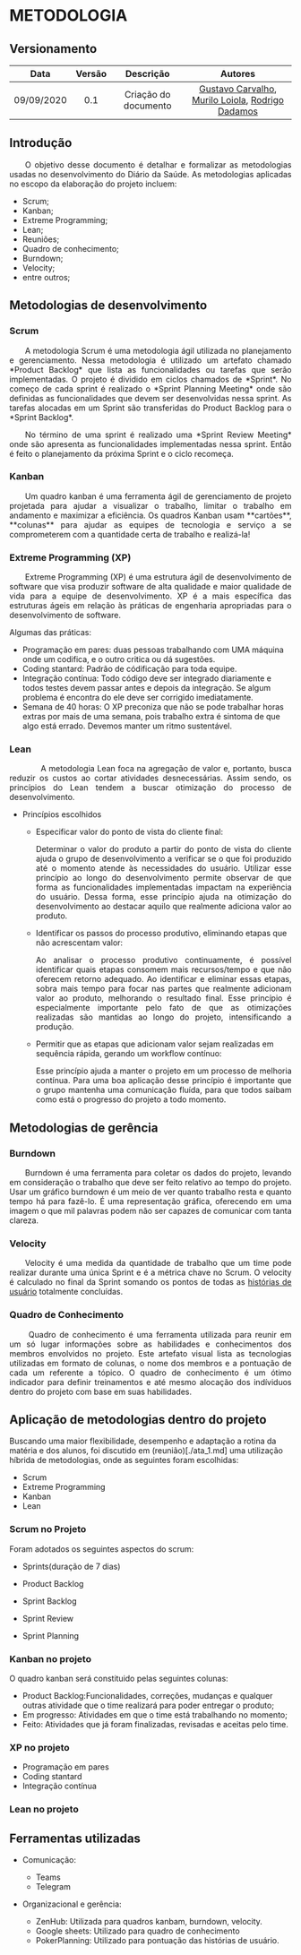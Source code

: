 # METODOLOGIA

## Versionamento
| Data | Versão | Descrição | Autores |
| :---: | :---: | :---: | :---: |
| 09/09/2020 | 0.1 | Criação do documento |  [Gustavo Carvalho](https://github.com/gustavocarvalho1002), [Murilo Loiola](https://github.com/murilo-dan), [Rodrigo Dadamos](https://github.com/Rdadamos) |


## Introdução

<p align="justify">&emsp;&emsp;O objetivo desse documento é detalhar e formalizar as metodologias usadas no desenvolvimento do Diário da Saúde. As metodologias aplicadas no escopo da elaboração do projeto incluem:</p>

* Scrum;
* Kanban;
* Extreme Programming;
* Lean;
* Reuniões;
* Quadro de conhecimento;
* Burndown;
* Velocity;
* entre outros;


## Metodologias de desenvolvimento

### Scrum

<p align="justify">&emsp;&emsp;A metodologia Scrum é uma metodologia ágil utilizada no planejamento e gerenciamento. Nessa metodologia é utilizado um artefato chamado *Product Backlog* que lista as funcionalidades ou tarefas que serão implementadas. O projeto é dividido em ciclos chamados de *Sprint*. No começo de cada sprint é realizado o *Sprint Planning Meeting* onde são definidas as funcionalidades que devem ser desenvolvidas nessa sprint. As tarefas alocadas em um Sprint são transferidas do Product Backlog para o *Sprint Backlog*.</p>

<p align="justify">&emsp;&emsp;No término de uma sprint é realizado uma *Sprint Review Meeting* onde são apresenta as funcionalidades implementadas nessa sprint. Então é feito o planejamento da próxima Sprint e o ciclo recomeça.</p>


### Kanban

<p align="justify">&emsp;&emsp;Um quadro kanban é uma ferramenta ágil de gerenciamento de projeto projetada para ajudar a visualizar o trabalho, limitar o trabalho em andamento e maximizar a eficiência. Os quadros Kanban usam **cartões**, **colunas**  para ajudar as equipes de tecnologia e serviço a se comprometerem com a quantidade certa de trabalho e realizá-la!</p>


### Extreme Programming (XP)

<p align="justify">&emsp;&emsp;Extreme Programming (XP) é uma estrutura ágil de desenvolvimento de software que visa produzir software de alta qualidade e maior qualidade de vida para a equipe de desenvolvimento. XP é a mais específica das estruturas ágeis em relação às práticas de engenharia apropriadas para o desenvolvimento de software.</p>

Algumas das práticas:
 * Programação em pares: duas pessoas trabalhando com UMA máquina onde um codifica, e o outro critica ou dá sugestões.  
 * Coding stantard: Padrão de códificação para toda equipe.
 * Integração contínua: Todo código deve ser integrado diariamente e todos testes devem passar antes e depois da integração. Se algum problema é encontra do ele deve ser corrigido imediatamente.
 * Semana de 40 horas: O XP preconiza que não se pode trabalhar horas extras por mais de uma semana, pois trabalho extra é sintoma de que algo está errado. Devemos manter um ritmo sustentável.

### Lean

<p align="justify">&emsp;&emsp;&emsp;&emsp;A metodologia Lean foca na agregação de valor e, portanto, busca reduzir os custos ao cortar atividades desnecessárias. Assim sendo, os princípios do Lean tendem a buscar otimização do processo de desenvolvimento.</p>

* Princípios escolhidos

    * Especificar valor do ponto de vista do cliente final:
    
         <p align="justify"> Determinar o valor do produto a partir do ponto de vista do cliente ajuda o grupo de desenvolvimento a verificar se o que foi produzido até o momento atende às necessidades do usuário. Utilizar esse princípio ao longo do desenvolvimento permite observar de que forma as funcionalidades implementadas impactam na experiência do usuário. Dessa forma, esse princípio ajuda na otimização do desenvolvimento ao destacar aquilo que realmente adiciona valor ao produto.</p>

    * Identificar os passos do processo produtivo, eliminando etapas que não acrescentam valor:

      <p align="justify">Ao analisar o processo produtivo continuamente, é possível identificar quais etapas consomem mais recursos/tempo e que não oferecem retorno adequado. Ao identificar e eliminar essas etapas, sobra mais tempo para focar nas partes que realmente adicionam valor ao produto, melhorando o resultado final. Esse princípio é especialmente importante pelo fato de que as otimizações realizadas são mantidas ao longo do projeto, intensificando a produção.</p>

    * Permitir que as etapas que adicionam valor sejam realizadas em sequência rápida, gerando um workflow contínuo:

      <p align="justify">Esse princípio ajuda a manter o projeto em um processo de melhoria contínua. Para uma boa aplicação desse princípio é importante que o grupo mantenha uma comunicação fluída, para que todos saibam como está o progresso do projeto a todo momento.</p>


## Metodologias de gerência

### Burndown
 
<p align="justify">&emsp;&emsp;Burndown é uma ferramenta para coletar os dados do projeto, levando em consideração o trabalho que deve ser feito relativo ao tempo do projeto. Usar um gráfico burndown é um meio de ver quanto trabalho resta e quanto tempo há para fazê-lo. É uma representação gráfica, oferecendo em uma imagem o que mil palavras podem não ser capazes de comunicar com tanta clareza.</p>


### Velocity

<p align="justify">&emsp;&emsp;Velocity é uma medida da quantidade de trabalho que um time pode realizar durante uma única Sprint e é a métrica chave no Scrum. O velocity é calculado no final da Sprint somando os pontos de todas as <a href="./backlog.md">histórias de usuário</a> totalmente concluídas.</p>

### Quadro de Conhecimento

<p align="justify">&emsp;&emsp;
Quadro de conhecimento é uma ferramenta utilizada para reunir em um só lugar informações sobre as habilidades e conhecimentos dos membros envolvidos no projeto. Este artefato visual lista as tecnologias utilizadas em formato de colunas, o nome dos membros e a pontuação de cada um referente a tópico. 
O quadro de conhecimento é um ótimo indicador para definir treinamentos e até mesmo alocação dos indíviduos dentro do projeto com base em suas habilidades. 
</p>

## Aplicação de metodologias dentro do projeto

Buscando uma maior flexibilidade, desempenho e adaptação a rotina da matéria e dos alunos, foi discutido em (reunião)[./ata_1.md] uma utilização híbrida de metodologias, onde as seguintes foram escolhidas: 

* Scrum
* Extreme Programming
* Kanban
* Lean

### Scrum no Projeto

Foram adotados os seguintes aspectos do scrum:

* Sprints(duração de 7 dias)

* Product Backlog 

* Sprint Backlog 

* Sprint Review

* Sprint Planning 

### Kanban no projeto

O quadro kanban será constituido pelas seguintes colunas:

* Product Backlog:Funcionalidades, correções, mudanças e qualquer outras atividade que o time realizará para poder entregar o produto;
* Em progresso: Atividades em que o time está trabalhando no momento;
* Feito: Atividades que já foram finalizadas, revisadas e aceitas pelo time.

### XP no projeto

 * Programação em pares  
 * Coding stantard
 * Integração contínua

### Lean no projeto

## Ferramentas utilizadas

* Comunicação:
   
    * Teams
    * Telegram    

* Organizacional e gerência:
    
    * ZenHub: Utilizada para quadros kanbam, burndown, velocity.
    * Google sheets: Utilizado para quadro de conhecimento
    * PokerPlanning: Utilizado para pontuação das histórias de usuário. 


